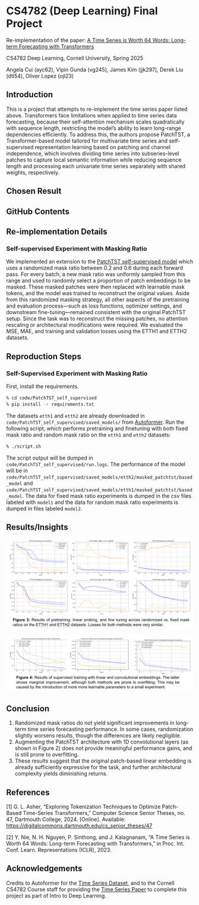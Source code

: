 # CS4782 (Deep Learning) Final Project

Re-implementation of the paper: [A Time Series is Worth 64 Words: Long-term Forecasting with Transformers](https://arxiv.org/abs/2211.14730) 

CS4782 Deep Learning, Cornell University, Spring 2025 

Angela Cui (ayc62), Vipin Gunda (vg245), James Kim (jjk297), Derek Liu (dtl54), Oliver Lopez (ojl23)

## Introduction
This is a project that attempts to re-implement the time series paper listed above. Transformers face limitations when applied to time series data forecasting, because their self-attention mechanism scales quadratically with sequence length, restricting the model’s ability to learn long-range dependencies efficiently. To address this, the authors propose PatchTST, a Transformer-based model tailored for multivariate time series and self-supervised representation learning based on patching and channel independence, which involves dividing time series into subseries-level patches to capture local semantic information while reducing sequence length and processing each univariate time series separately with shared weights, respectively.

## Chosen Result

## GitHub Contents

## Re-implementation Details

### Self-supervised Experiment with Masking Ratio
We implemented an extension to the [PatchTST self-supervised model](https://github.com/yuqinie98/PatchTST/tree/204c21efe0b39603ad6e2ca640ef5896646ab1a9) which uses a randomized mask ratio between 0.2 and 0.6 during each forward pass. For every batch, a new mask ratio was uniformly sampled from this range and used to randomly select a proportion of patch embeddings to be masked. These masked patches were then replaced with learnable mask tokens, and the model was trained to reconstruct the original values. Aside from this randomized masking strategy, all other aspects of the pretraining and evaluation process—such as loss functions, optimizer settings, and downstream fine-tuning—remained consistent with the original PatchTST setup. Since the task was to reconstruct the missing patches, no attention rescaling or architectural modifications were required. We evaluated the MSE, MAE, and training and validation losses using the ETTH1 and ETTH2 datasets. 


## Reproduction Steps

### Self-Supervised Experiment with Masking Ratio
First, install the requirements. 

```bash
% cd code/PatchTST_self_supervised
% pip install -r requirements.txt
```

The datasets ``etth1`` and ``etth2`` are already downloaded in ``code/PatchTST_self_supervised/saved_models/`` from  [Autoformer](https://drive.google.com/drive/folders/1ZOYpTUa82_jCcxIdTmyr0LXQfvaM9vIy). Run the following script, which performs pretraining and finetuning with both fixed mask ratio and random mask ratio on the ``etth1`` and ``etth2`` datasets:

```bash
% ./script.sh
```

The script output will be dumped in ``code/PatchTST_self_supervised/run.logs``. The performance of the model will be in ``code/PatchTST_self_supervised/saved_models/etth2/masked_patchtst/based_model`` and ``code/PatchTST_self_supervised/saved_models/etth1/masked_patchtst/based_model``. The data for fixed mask ratio experiments is dumped in the csv files labeled with ``model1`` and the data for random mask ratio experiments is dumped in files labeled ``model2``.

## Results/Insights
![Alt text](results/figure3_masking.png)

![Alt text](results/figure4_embedding.png)

## Conclusion
1) Randomized mask ratios do not yield significant improvements in long-term time series forecasting performance. In some cases, randomization slightly worsens results, though the differences are likely negligible.
2) Augmenting the PatchTST architecture with 1D convolutional layers (as shown in Figure 2) does not provide meaningful performance gains, and is still prone to overfitting.
3) These results suggest that the original patch-based linear embedding is already sufficiently expressive for the task, and further architectural complexity yields diminishing returns.

## References
[1] G. L. Asher, “Exploring Tokenization Techniques to Optimize Patch-Based Time-Series Transformers,” Computer Science Senior Theses, no. 47, Dartmouth College, 2024. [Online]. Available: https://digitalcommons.dartmouth.edu/cs_senior_theses/47 

[2] Y. Nie, N. H. Nguyen, P. Sinthong, and J. Kalagnanam, “A Time Series is Worth 64 Words: Long-term Forecasting with Transformers,” in Proc. Int. Conf. Learn. Representations (ICLR), 2023.

## Acknowledgements
Credits to Autoformer for the [Time Series Dataset](https://drive.google.com/drive/folders/1ZOYpTUa82_jCcxIdTmyr0LXQfvaM9vIy), and to the Cornell CS4782 Course staff for providing the [Time Series Paper](https://arxiv.org/abs/2211.14730) to complete this project as part of Intro to Deep Learning.